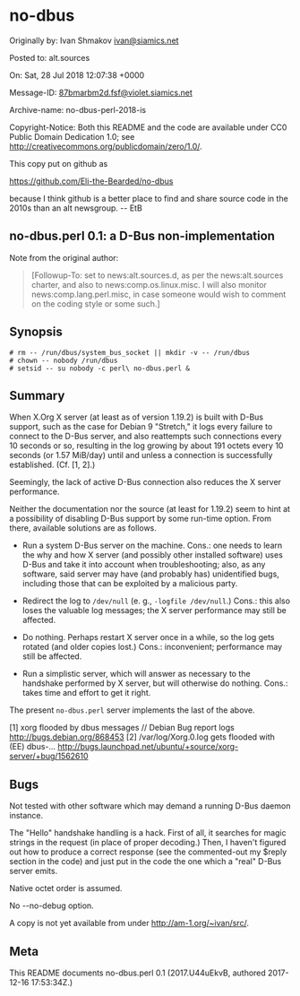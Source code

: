 no-dbus
=======

Originally by: Ivan Shmakov <ivan@siamics.net>

Posted to: alt.sources

On: Sat, 28 Jul 2018 12:07:38 +0000

Message-ID: <87bmarbm2d.fsf@violet.siamics.net>

Archive-name: no-dbus-perl-2018-is

Copyright-Notice: Both this README and the code are available under
 CC0 Public Domain Dedication 1.0;
 see http://creativecommons.org/publicdomain/zero/1.0/.

This copy put on github as

https://github.com/Eli-the-Bearded/no-dbus

because I think github is a better place to find and share source code in 
the 2010s than an alt newsgroup. -- EtB

no-dbus.perl 0.1: a D-Bus non-implementation
--------------------------------------------

Note from the original author:

>	[Followup-To: set to news:alt.sources.d, as per the
>	news:alt.sources charter, and also to news:comp.os.linux.misc.
>	I will also monitor news:comp.lang.perl.misc, in case someone
>	would wish to comment on the coding style or some such.]


##  Synopsis

```
# rm -- /run/dbus/system_bus_socket || mkdir -v -- /run/dbus 
# chown -- nobody /run/dbus 
# setsid -- su nobody -c perl\ no-dbus.perl & 
```

##  Summary

When X.Org X server (at least as of version 1.19.2) is built
with D-Bus support, such as the case for Debian 9 "Stretch,"
it logs every failure to connect to the D-Bus server, and also
reattempts such connections every 10 seconds or so, resulting
in the log growing by about 191 octets every 10 seconds
(or 1.57 MiB/day) until and unless a connection is successfully
established.  (Cf. [1, 2].)

Seemingly, the lack of active D-Bus connection also reduces the
X server performance.

Neither the documentation nor the source (at least for 1.19.2)
seem to hint at a possibility of disabling D-Bus support by some
run-time option.  From there, available solutions are as follows.

* Run a system D-Bus server on the machine.  Cons.: one needs to
  learn the why and how X server (and possibly other installed
  software) uses D-Bus and take it into account when
  troubleshooting; also, as any software, said server may have
  (and probably has) unidentified bugs, including those that can
  be exploited by a malicious party.

* Redirect the log to `/dev/null` (e. g., `-logfile /dev/null`.)
  Cons.: this also loses the valuable log messages; the X server
  performance may still be affected.

* Do nothing.  Perhaps restart X server once in a while, so the
  log gets rotated (and older copies lost.)  Cons.: inconvenient;
  performance may still be affected.

* Run a simplistic server, which will answer as necessary
  to the handshake performed by X server, but will otherwise
  do nothing.  Cons.: takes time and effort to get it right.

The present `no-dbus.perl` server implements the last of the above.

[1] xorg flooded by dbus messages // Debian Bug report logs
    http://bugs.debian.org/868453
[2] /var/log/Xorg.0.log gets flooded with (EE) dbus-...
    http://bugs.launchpad.net/ubuntu/+source/xorg-server/+bug/1562610


##  Bugs

Not tested with other software which may demand a running D-Bus
daemon instance.

The "Hello" handshake handling is a hack.  First of all, it
searches for magic strings in the request (in place of proper
decoding.)  Then, I haven't figured out how to produce a correct
response (see the commented-out my $reply section in the code)
and just put in the code the one which a "real" D-Bus server emits.

Native octet order is assumed.

No --no-debug option.

A copy is not yet available from under http://am-1.org/~ivan/src/.


##  Meta

This README documents no-dbus.perl 0.1 (2017.U44uEkvB, authored 2017-12-16 17:53:34Z.)

